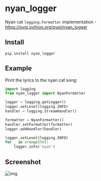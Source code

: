nyan_logger
===========

Nyan cat `logging.Formatter` implementation - https://pypi.python.org/pypi/nyan_logger

## Install

```
pip install nyan_logger
```

## Example

Print the lyrics to the nyan cat song:

```python
import logging
from nyan_logger import NyanFormatter

logger = logging.getLogger()
logger.setLevel(logging.INFO)
handler = logging.StreamHandler()

formatter = NyanFormatter()
handler.setFormatter(formatter)
logger.addHandler(handler)

logger.setLevel(logging.INFO)
for _ in xrange(90):
    logger.info('nyan')
```

## Screenshot

![img](http://f.cl.ly/items/2g2K0c3A2R1i2D051J3v/Screen%20Shot%202013-06-29%20at%2018.14.37.png)
